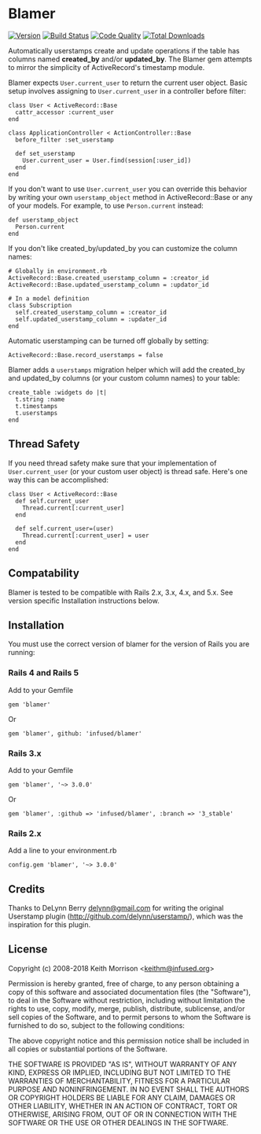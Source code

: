 # Blamer

[![Version](http://img.shields.io/gem/v/blamer.svg?style=flat)](https://rubygems.org/gems/blamer)
[![Build Status](http://img.shields.io/travis/infused/blamer/master.svg?style=flat)](http://travis-ci.org/infused/blamer)
[![Code Quality](http://img.shields.io/codeclimate/maintainability/infused/blamer.svg?style=flat)](https://codeclimate.com/github/infused/blamer)
[![Total Downloads](https://img.shields.io/gem/dt/blamer.svg)](https://rubygems.org/gems/blamer/)

Automatically userstamps create and update operations if the table has columns named **created_by** and/or **updated_by**.
The Blamer gem attempts to mirror the simplicity of ActiveRecord's timestamp module.

Blamer expects `User.current_user` to return the current user object. Basic setup involves assigning to `User.current_user` in a controller before filter:

    class User < ActiveRecord::Base
      cattr_accessor :current_user
    end

    class ApplicationController < ActionController::Base
      before_filter :set_userstamp

      def set_userstamp
        User.current_user = User.find(session[:user_id])
      end
    end

If you don't want to use `User.current_user` you can override this behavior by writing your own `userstamp_object` method in ActiveRecord::Base or any of your models. For example, to use `Person.current` instead:

    def userstamp_object
      Person.current
    end

If you don't like created_by/updated_by you can customize the column names:

    # Globally in environment.rb
    ActiveRecord::Base.created_userstamp_column = :creator_id
    ActiveRecord::Base.updated_userstamp_column = :updator_id

    # In a model definition
    class Subscription
      self.created_userstamp_column = :creator_id
      self.updated_userstamp_column = :updater_id
    end

Automatic userstamping can be turned off globally by setting:

    ActiveRecord::Base.record_userstamps = false

Blamer adds a `userstamps` migration helper which will add the created_by and updated_by columns (or your custom column names) to your table:

    create_table :widgets do |t|
      t.string :name
      t.timestamps
      t.userstamps
    end

## Thread Safety

If you need thread safety make sure that your implementation of `User.current_user` (or your custom user object) is thread safe.  Here's one way this can be accomplished:

    class User < ActiveRecord::Base
      def self.current_user
        Thread.current[:current_user]
      end

      def self.current_user=(user)
        Thread.current[:current_user] = user
      end
    end

## Compatability

Blamer is tested to be compatible with Rails 2.x, 3.x, 4.x, and 5.x. See version specific Installation
instructions below.

## Installation

You must use the correct version of blamer for the version of Rails you are running:

### Rails 4 and Rails 5

Add to your Gemfile

    gem 'blamer'

Or

    gem 'blamer', github: 'infused/blamer'

### Rails 3.x

Add to your Gemfile

    gem 'blamer', '~> 3.0.0'

Or

    gem 'blamer', :github => 'infused/blamer', :branch => '3_stable'

### Rails 2.x

Add a line to your environment.rb

    config.gem 'blamer', '~> 3.0.0'

## Credits

Thanks to DeLynn Berry <delynn@gmail.com> for writing the original Userstamp plugin
(http://github.com/delynn/userstamp/), which was the inspiration for this plugin.

## License

Copyright (c) 2008-2018 Keith Morrison <<keithm@infused.org>>

Permission is hereby granted, free of charge, to any person
obtaining a copy of this software and associated documentation
files (the "Software"), to deal in the Software without
restriction, including without limitation the rights to use,
copy, modify, merge, publish, distribute, sublicense, and/or sell
copies of the Software, and to permit persons to whom the
Software is furnished to do so, subject to the following
conditions:

The above copyright notice and this permission notice shall be
included in all copies or substantial portions of the Software.

THE SOFTWARE IS PROVIDED "AS IS", WITHOUT WARRANTY OF ANY KIND,
EXPRESS OR IMPLIED, INCLUDING BUT NOT LIMITED TO THE WARRANTIES
OF MERCHANTABILITY, FITNESS FOR A PARTICULAR PURPOSE AND
NONINFRINGEMENT. IN NO EVENT SHALL THE AUTHORS OR COPYRIGHT
HOLDERS BE LIABLE FOR ANY CLAIM, DAMAGES OR OTHER LIABILITY,
WHETHER IN AN ACTION OF CONTRACT, TORT OR OTHERWISE, ARISING
FROM, OUT OF OR IN CONNECTION WITH THE SOFTWARE OR THE USE OR
OTHER DEALINGS IN THE SOFTWARE.
